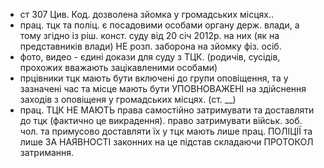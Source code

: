 - ст 307 Цив. Код. дозволена зйомка у громадських місцях..
- прац. тцк та поліц. є посадовими особами органу держ. влади, а тому згідно із ріш. конст. суду від 20 січ 2012р. на них (як на представників влади) НЕ розп. заборона на зйомку фіз. осіб.
- фото, видео - єдині докази для суду з ТЦК. (родичів, сусідів, прохожих вважають зацікавленими особами)
- прцівники тцк мають бути включені до групи оповіщення, та у зазначені час та місце мають бути УПОВНОВАЖЕНІ на здійснення заходів з оповіщеня у громадських місцях. (ст. __)
- прац. ТЦК НЕ МАЮТЬ права самостійно затримувати та доставляти до тцк (фактично це викрадення). 
  право затримувати військ. зоб. чол. та примусово доставляти їх у тцк мають лише прац. ПОЛІЦІЇ та лише ЗА НАЯВНОСТІ законних на це підстав складаючи ПРОТОКОЛ затримання. 
